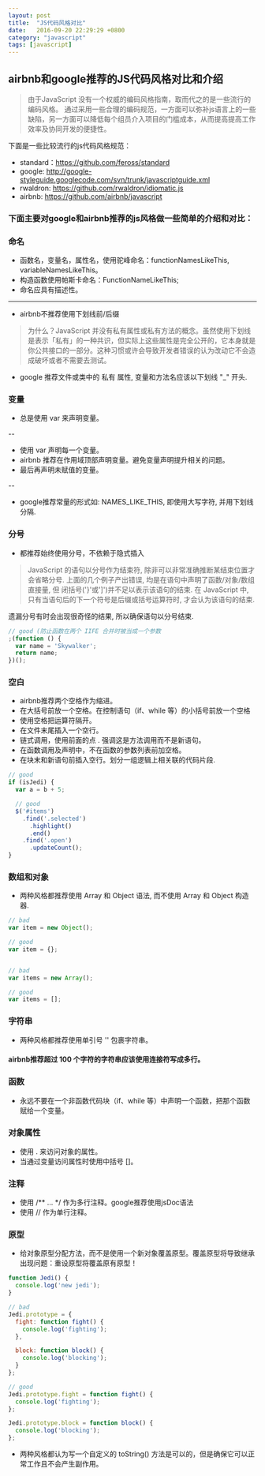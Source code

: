 ```yaml
---
layout: post
title:  "JS代码风格对比"
date:   2016-09-20 22:29:29 +0800
category: "javascript"
tags: [javascript]
---
```


## airbnb和google推荐的JS代码风格对比和介绍

> 由于JavaScript 没有一个权威的编码风格指南，取而代之的是一些流行的编码风格。
通过采用一些合理的编码规范，一方面可以弥补js语言上的一些缺陷，另一方面可以降低每个组员介入项目的门槛成本，从而提高提高工作效率及协同开发的便捷性。

下面是一些比较流行的js代码风格规范：
- standard：https://github.com/feross/standard
- google: http://google-styleguide.googlecode.com/svn/trunk/javascriptguide.xml
- rwaldron: https://github.com/rwaldron/idiomatic.js
- airbnb: https://github.com/airbnb/javascript

### 下面主要对google和airbnb推荐的js风格做一些简单的介绍和对比：

### 命名

-	函数名，变量名，属性名，使用驼峰命名：functionNamesLikeThis, variableNamesLikeThis。
-	构造函数使用帕斯卡命名：FunctionNameLikeThis;
-	命名应具有描述性。

-------

-	airbnb不推荐使用下划线前/后缀

> 为什么？JavaScript 并没有私有属性或私有方法的概念。虽然使用下划线是表示「私有」的一种共识，但实际上这些属性是完全公开的，它本身就是你公共接口的一部分。这种习惯或许会导致开发者错误的认为改动它不会造成破坏或者不需要去测试。

-	google 推荐文件或类中的 私有 属性, 变量和方法名应该以下划线 "_" 开头.


### 变量

-  总是使用 var 来声明变量。

--

- 使用 var 声明每一个变量。
- airbnb 推荐在作用域顶部声明变量。避免变量声明提升相关的问题。
- 最后再声明未赋值的变量。

-- 
- google推荐常量的形式如: NAMES_LIKE_THIS, 即使用大写字符, 并用下划线分隔.


### 分号

- 都推荐始终使用分号，不依赖于隐式插入

> JavaScript 的语句以分号作为结束符, 除非可以非常准确推断某结束位置才会省略分号. 上面的几个例子产出错误, 均是在语句中声明了函数/对象/数组直接量, 但 闭括号('}'或']')并不足以表示该语句的结束. 在 JavaScript 中, 只有当语句后的下一个符号是后缀或括号运算符时, 才会认为该语句的结束.

遗漏分号有时会出现很奇怪的结果, 所以确保语句以分号结束.

```js
// good (防止函数在两个 IIFE 合并时被当成一个参数
;(function () {
  var name = 'Skywalker';
  return name;
})();
```

### 空白

-	airbnb推荐两个空格作为缩进。
-	在大括号前放一个空格。在控制语句（if、while 等）的小括号前放一个空格
-	使用空格把运算符隔开。
-	在文件末尾插入一个空行。
-	链式调用，使用前面的点 . 强调这是方法调用而不是新语句。
-	在函数调用及声明中，不在函数的参数列表前加空格。
-	在块末和新语句前插入空行。划分一组逻辑上相关联的代码片段.


```js
// good
if (isJedi) {
  var a = b + 5;

  // good
  $('#items')
    .find('.selected')
      .highlight()
      .end()
    .find('.open')
      .updateCount();
}

```


### 数组和对象

- 两种风格都推荐使用 Array 和 Object 语法, 而不使用 Array 和 Object 构造器.


```js
// bad
var item = new Object();

// good
var item = {};


// bad
var items = new Array();

// good
var items = [];
```


### 字符串

- 两种风格都推荐使用单引号 '' 包裹字符串。

#### **airbnb**推荐超过 100 个字符的字符串应该使用连接符写成多行。


### 函数

- 永远不要在一个非函数代码块（if、while 等）中声明一个函数，把那个函数赋给一个变量。

### 对象属性

- 使用 . 来访问对象的属性。
- 当通过变量访问属性时使用中括号 []。


### 注释

- 使用 /** ... */ 作为多行注释。google推荐使用jsDoc语法
- 使用 // 作为单行注释。



### 原型

- 给对象原型分配方法，而不是使用一个新对象覆盖原型。覆盖原型将导致继承出现问题：重设原型将覆盖原有原型！

```js
function Jedi() {
  console.log('new jedi');
}

// bad
Jedi.prototype = {
  fight: function fight() {
    console.log('fighting');
  },

  block: function block() {
    console.log('blocking');
  }
};

// good
Jedi.prototype.fight = function fight() {
  console.log('fighting');
};

Jedi.prototype.block = function block() {
  console.log('blocking');
};

```

- 两种风格都认为写一个自定义的 toString() 方法是可以的，但是确保它可以正常工作且不会产生副作用。

